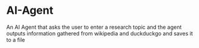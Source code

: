 # AI-Agent
An AI Agent that asks the user to enter a research topic and the agent outputs information gathered from wikipedia and duckduckgo and saves it to a file
